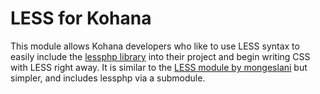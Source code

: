 LESS for Kohana
===============

This module allows Kohana developers who like to use LESS syntax to easily
include the [lessphp library](http://github.com/leafo/lessphp) into their 
project and begin writing CSS with LESS right away. It is similar to the
[LESS module by mongeslani](http://github.com/mongeslani/kohana-less) but
simpler, and includes lessphp via a submodule.